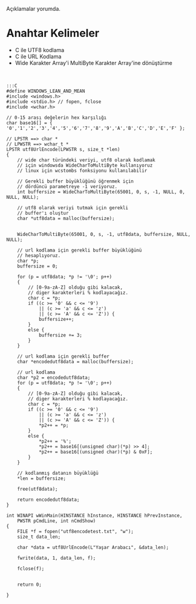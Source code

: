 <!--
.. date: 2019-05-29 23:12
.. description: C Programlama Dilinde Wide Char türündeki veriyi url kodlanmış utf8'e dönüştürme
.. slug: urlencode-utf8-data
.. title: C Programlama Dilinde UTF8 Veriyi URL Kodlama
-->

Açıklamalar yorumda.

Anahtar Kelimeler
=================

 - C ile UTF8 kodlama
 - C ile URL Kodlama
 - Wide Karakter Array'i MultiByte Karakter Array'ine dönüştürme
 
&nbsp;

    :::C
    #define WINDOWS_LEAN_AND_MEAN
    #include <windows.h>
    #include <stdio.h> // fopen, fclose
    #include <wchar.h>
    
    // 0-15 arası değelerin hex karşılığı
    char base16[] = { '0','1','2','3','4','5','6','7','8','9','A','B','C','D','E','F' };
    
    // LPSTR ==> char *
    // LPWSTR ==> wchar_t *
    LPSTR utf8UrlEncode(LPWSTR s, size_t *len)
    {
        // wide char türündeki veriyi, utf8 olarak kodlamak
        // için windowsda WideCharToMultiByte kullanıyoruz
        // linux için wcstombs fonksiyonu kullanılabilir

        // Gerekli buffer büyüklüğünü öğrenmek için
        // dördüncü parametreye -1 veriyoruz.
        int buffersize = WideCharToMultiByte(65001, 0, s, -1, NULL, 0, NULL, NULL);

        // utf8 olarak veriyi tutmak için gerekli
        // buffer'ı oluştur
        char *utf8data = malloc(buffersize);


        WideCharToMultiByte(65001, 0, s, -1, utf8data, buffersize, NULL, NULL);

        // url kodlama için gerekli buffer büyüklüğünü
        // hesaplıyoruz.
        char *p;
        buffersize = 0;

        for (p = utf8data; *p != '\0'; p++)
        {
            // [0-9a-zA-Z] olduğu gibi kalacak,
            // diger karakterleri % kodlayacağız.
            char c = *p;
            if ((c >= '0' && c <= '9')
                || (c >= 'a' && c <= 'z')
                || (c >= 'A' && c <= 'Z')) {
                buffersize++;
            }
            else {
                buffersize += 3;
            }
        }

        // url kodlama için gerekli buffer
        char *encodedutf8data = malloc(buffersize);

        // url kodlama
        char *p2 = encodedutf8data;
        for (p = utf8data; *p != '\0'; p++)
        {
            // [0-9a-zA-Z] olduğu gibi kalacak,
            // diger karakterleri % kodlayacağız.
            char c = *p;
            if ((c >= '0' && c <= '9')
                || (c >= 'a' && c <= 'z')
                || (c >= 'A' && c <= 'Z')) {
                *p2++ = *p;
            }
            else {
                *p2++ = '%';
                *p2++ = base16[(unsigned char)(*p) >> 4];
                *p2++ = base16[(unsigned char)(*p) & 0xF];
            }
        }

        // kodlanmış datanın büyüklüğü
        *len = buffersize;

        free(utf8data);

        return encodedutf8data;
    }

    int WINAPI wWinMain(HINSTANCE hInstance, HINSTANCE hPrevInstance,
        PWSTR pCmdLine, int nCmdShow)
    {
        FILE *f = fopen("utf8encodetest.txt", "w");
        size_t data_len;

        char *data = utf8UrlEncode(L"Yaşar Arabacı", &data_len);

        fwrite(data, 1, data_len, f);

        fclose(f);
        

        return 0;

    }